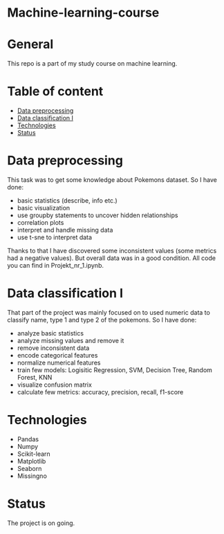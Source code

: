 # Machine-learning-course
# General
This repo is a part of my study course on machine learning.
# Table of content
- [Data preprocessing](#Data-preprocessing)
- [Data classification I](#Data-classification-I)
- [Technologies](#Techonologies)
- [Status](#Status)
# Data preprocessing
This task was to get some knowledge about Pokemons dataset. So I have done:
- basic statistics (describe, info etc.)
- basic visualization
- use groupby statements to uncover hidden relationships
- correlation plots
- interpret and handle missing data
- use t-sne to interpret data

Thanks to that I have discovered some inconsistent values (some metrics had a negative values). But overall data was in a good condition. All code you can find in Projekt_nr_1.ipynb.
# Data classification I
That part of the project was mainly focused on to used numeric data to classify name, type 1 and type 2 of the pokemons. So I have done:
- analyze basic statistics
- analyze missing values and remove it
- remove inconsistent data
- encode categorical features
- normalize numerical features
- train few models: Logisitic Regression, SVM, Decision Tree, Random Forest, KNN
- visualize confusion matrix
- calculate few metrics: accuracy, precision, recall, f1-score
# Technologies
- Pandas
- Numpy
- Scikit-learn
- Matplotlib
- Seaborn
- Missingno
# Status
The project is on going.
